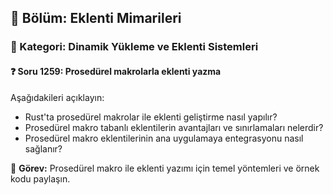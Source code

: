 ## 📘 Bölüm: Eklenti Mimarileri  
### 🔹 Kategori: Dinamik Yükleme ve Eklenti Sistemleri  
#### ❓ Soru 1259: Prosedürel makrolarla eklenti yazma

Aşağıdakileri açıklayın:

- Rust'ta prosedürel makrolar ile eklenti geliştirme nasıl yapılır?
- Prosedürel makro tabanlı eklentilerin avantajları ve sınırlamaları nelerdir?
- Prosedürel makro eklentilerinin ana uygulamaya entegrasyonu nasıl sağlanır?

🔧 **Görev:** Prosedürel makro ile eklenti yazımı için temel yöntemleri ve örnek kodu paylaşın.
